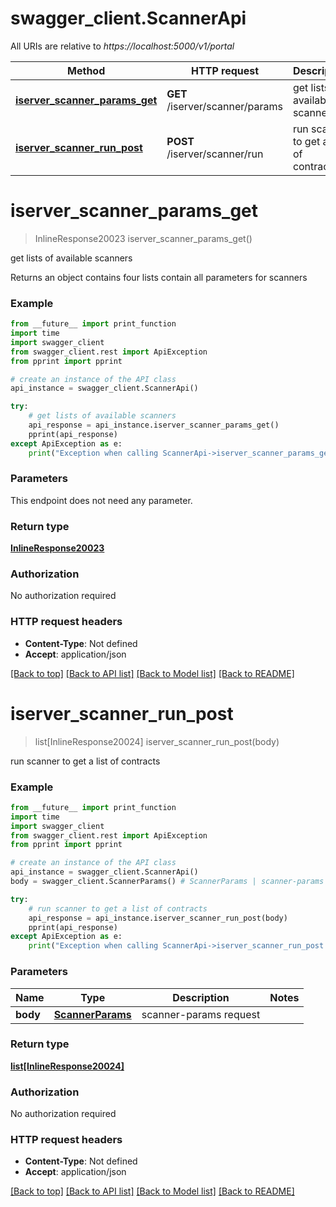 # swagger_client.ScannerApi

All URIs are relative to *https://localhost:5000/v1/portal*

Method | HTTP request | Description
------------- | ------------- | -------------
[**iserver_scanner_params_get**](ScannerApi.md#iserver_scanner_params_get) | **GET** /iserver/scanner/params | get lists of available scanners
[**iserver_scanner_run_post**](ScannerApi.md#iserver_scanner_run_post) | **POST** /iserver/scanner/run | run scanner to get a list of contracts


# **iserver_scanner_params_get**
> InlineResponse20023 iserver_scanner_params_get()

get lists of available scanners

Returns an object contains four lists contain all parameters for scanners

### Example
```python
from __future__ import print_function
import time
import swagger_client
from swagger_client.rest import ApiException
from pprint import pprint

# create an instance of the API class
api_instance = swagger_client.ScannerApi()

try:
    # get lists of available scanners
    api_response = api_instance.iserver_scanner_params_get()
    pprint(api_response)
except ApiException as e:
    print("Exception when calling ScannerApi->iserver_scanner_params_get: %s\n" % e)
```

### Parameters
This endpoint does not need any parameter.

### Return type

[**InlineResponse20023**](InlineResponse20023.md)

### Authorization

No authorization required

### HTTP request headers

 - **Content-Type**: Not defined
 - **Accept**: application/json

[[Back to top]](#) [[Back to API list]](../README.md#documentation-for-api-endpoints) [[Back to Model list]](../README.md#documentation-for-models) [[Back to README]](../README.md)

# **iserver_scanner_run_post**
> list[InlineResponse20024] iserver_scanner_run_post(body)

run scanner to get a list of contracts

### Example
```python
from __future__ import print_function
import time
import swagger_client
from swagger_client.rest import ApiException
from pprint import pprint

# create an instance of the API class
api_instance = swagger_client.ScannerApi()
body = swagger_client.ScannerParams() # ScannerParams | scanner-params request

try:
    # run scanner to get a list of contracts
    api_response = api_instance.iserver_scanner_run_post(body)
    pprint(api_response)
except ApiException as e:
    print("Exception when calling ScannerApi->iserver_scanner_run_post: %s\n" % e)
```

### Parameters

Name | Type | Description  | Notes
------------- | ------------- | ------------- | -------------
 **body** | [**ScannerParams**](ScannerParams.md)| scanner-params request | 

### Return type

[**list[InlineResponse20024]**](InlineResponse20024.md)

### Authorization

No authorization required

### HTTP request headers

 - **Content-Type**: Not defined
 - **Accept**: application/json

[[Back to top]](#) [[Back to API list]](../README.md#documentation-for-api-endpoints) [[Back to Model list]](../README.md#documentation-for-models) [[Back to README]](../README.md)

